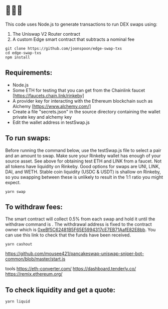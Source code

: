 # 🦄🦄🦄
This code uses Node.js to generate transactions to run DEX swaps using:
1. The Uniswap V2 Router contract
2. A custom Edge smart contract that subtracts a nominal fee

```
git clone https://github.com/joonspoon/edge-swap-txs
cd edge-swap-txs
npm install
```

## Requirements:
* Node.js
* Some ETH for testing that you can get from the Chainlink faucet [https://faucets.chain.link/rinkeby]
* A provider key for interacting with the Ethereum blockchain such as Alchemy [https://www.alchemy.com/]
* Create a file "secrets.json" in the source directory containing the wallet private key and alchemy key
* Edit the wallet address in testSwap.js

## To run swaps:
Before running the command below, use the testSwap.js file to select a pair and an amount to swap. Make sure your Rinkeby wallet has enough of your source asset. See above for obtaining test ETH and LINK from a faucet.
Not all tokens have liquidity on Rinkeby. Good options for swaps are UNI, LINK, DAI, and WETH.
Stable coin liquidity (USDC & USDT) is shallow on Rinkeby, so you swapping between these is unlikely to result in the 1:1 ratio you might expect.
```
yarn swap
```

## To withdraw fees:
The smart contract will collect 0.5% from each swap and hold it until the withdraw command is . The withdrawal address is fixed to the contract owner which is [0xeBf5C62481B5F65E5994317cE7EB71AafE82E8bb](https://rinkeby.etherscan.io/address/0xeBf5C62481B5F65E5994317cE7EB71AafE82E8bb). You can use this link to check that the funds have been received.
```
yarn cashout
```

https://github.com/mousee421/pancakeswap-uniswap-sniper-bot-common/blob/master/start.js

tools
https://eth-converter.com/
https://dashboard.tenderly.co/
https://remix.ethereum.org/
## To check liquidity and get a quote:
```
yarn liquid
```
